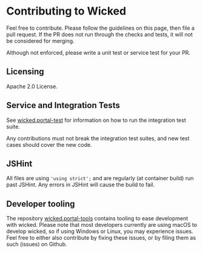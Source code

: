 # Contributing to Wicked

Feel free to contribute. Please follow the guidelines on this page, then file a pull request. If the PR does not run through the checks and tests, it will not be considered for merging.

Although not enforced, please write a unit test or service test for your PR.

## Licensing

Apache 2.0 License.

## Service and Integration Tests

See [wicked.portal-test](https://github.com/Haufe-Lexware/wicked.portal-test) for information on how to run the integration test suite.

Any contributions must not break the integration test suites, and new test cases should cover the new code. 

## JSHint

All files are using `'using strict';` and are regularly (at container build) run past JSHint. Any errors in JSHint will cause the build to fail.

## Developer tooling

The repository [wicked.portal-tools](https://github.com/apim-haufe-io/wicked.portal-tools) contains tooling to ease development with wicked. Please note that most developers currently are using macOS to develop wicked, so if using Windows or Linux, you may experience issues. Feel free to either also contribute by fixing these issues, or by filing them as such (issues) on Github.

